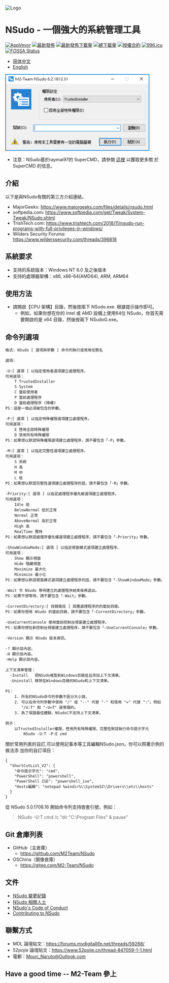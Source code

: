 ﻿![Logo](Logo.png)
# NSudo - 一個強大的系統管理工具

[![AppVeyor](https://ci.appveyor.com/api/projects/status/github/M2Team/NSudo?branch=master&svg=true)](https://ci.appveyor.com/project/MouriNaruto/nsudo)
[![最新發佈](https://img.shields.io/github/release/M2Team/NSudo.svg)](https://github.com/M2Team/NSudo/releases/latest)
[![最新發佈下載量](https://img.shields.io/github/downloads/M2Team/NSudo/latest/total.svg)](https://github.com/M2Team/NSudo/releases/latest)
[![總下載量](https://img.shields.io/github/downloads/M2Team/NSudo/total.svg)](https://github.com/M2Team/NSudo/releases)
[![授權合約](https://img.shields.io/badge/license-MIT-green.svg)](License.md)
[![996.icu](https://img.shields.io/badge/link-996.icu-red.svg)](https://996.icu)
[![FOSSA Status](https://app.fossa.io/api/projects/git%2Bgithub.com%2FM2Team%2FNSudo.svg?type=shield)](https://app.fossa.io/projects/git%2Bgithub.com%2FM2Team%2FNSudo?ref=badge_shield)

- [简体中文](自述.md)
- [English](Readme.md)

![螢幕擷取畫面](螢幕擷取畫面.png)

- 注意：NSudo基於raymai97的 SuperCMD，請參閱 
  [這裡](http://bbs.pcbeta.com/viewthread-1508863-1-1.html "這裡") 以獲取更多關
  於 SuperCMD 的信息。

## 介紹
以下是與NSudo有關的第三方介紹連結。
- MajorGeeks: https://www.majorgeeks.com/files/details/nsudo.html
- softpedia.com: https://www.softpedia.com/get/Tweak/System-Tweak/NSudo.shtml
- TrishTech.com: https://www.trishtech.com/2018/11/nsudo-run-programs-with-full-privileges-in-windows/
- Wilders Security Forums: https://www.wilderssecurity.com/threads/396818

## 系統要求
- 支持的系統版本：Windows NT 6.0 及之後版本
- 支持的處理器架構：x86, x86-64(AMD64), ARM, ARM64

## 使用方法
- 請開啟【CPU 架構】目錄，然後按兩下 NSudo.exe. 根據提示操作即可。
  - 例如，如果你想在你的 Intel 或 AMD 設備上使用64位 NSudo，你首先需要開啟的是 
    x64 目錄，然後按兩下 NSudoG.exe。

## 命令列選項

```
格式: NSudo [ 選項與參數 ] 命令列執行或常用任務名

選項:

-U:[ 選項 ] 以指定使用者選項建立處理程序。
可用選項：
    T TrustedInstaller
    S System
    C 當前使用者
    P 當前處理程序
    D 當前處理程序 (降權)
PS：這是一個必須被包含的參數。

-P:[ 選項 ] 以指定特殊權限選項建立處理程序。
可用選項：
    E 啓用全部特殊權限
    D 禁用所有特殊權限
PS：如果想以默認特殊權限選項建立處理程序，請不要包含「-P」參數。

-M:[ 選項 ] 以指定完整性選項建立處理程序。
可用選項：
    S 系統
    H 高
    M 中
    L 低
PS：如果想以默認完整性選項建立處理程序的話，請不要包含「-M」參數。

-Priority:[ 選項 ] 以指定處理程序優先級選項建立處理程序。
可用選項：
    Idle 低
    BelowNormal 低於正常
    Normal 正常
    AboveNormal 高於正常
    High 高
    RealTime 實時
PS：如果想以默認處理序優先權選項建立處理程序，請不要包含「-Priority」參數。

-ShowWindowMode:[ 選項 ] 以指定視窗模式選項建立處理程序。
可用選項：
    Show 顯示視窗
    Hide 隱藏視窗
    Maximize 最大化
    Minimize 最小化
PS：如果想以默認視窗模式選項建立處理程序的話，請不要包含「-ShowWindowMode」參數。

-Wait 令 NSudo 等待建立的處理程序結束後再退出。
PS：如果不想等待，請不要包含「-Wait」參數。

-CurrentDirectory:[ 目錄路徑 ] 設置處理程序的的當前目錄。
PS：如果你想用 NSudo 的當前目錄，請不要包含「-CurrentDirectory」參數。

-UseCurrentConsole 使用當前控制台視窗建立處理程序。
PS：如果你想在新控制台視窗建立處理程序，請不要包含「-UseCurrentConsole」參數。

-Version 顯示 NSudo 版本資訊。

-? 顯示該內容。
-H 顯示該內容。
-Help 顯示該內容。

上下文清單管理：
  -Install   把NSudo複製到Windows目錄並且添加上下文清單。
  -Uninstall 移除在Windows目錄的NSudo和上下文清單。

PS：
    1. 所有的NSudo命令列參數不區分大小寫。
    2. 可以在命令列參數中使用 "/" 或 "--" 代替 "-" 和使用 "=" 代替 ":"。例如
       "/U:T" 和 "-U=T" 是等價的。
    3. 為了保證最佳體驗，NSudoC不支持上下文清單。

例子：
    以TrustedInstaller權限，啓用所有特殊權限，完整性默認執行命令提示字元
        NSudo -U:T -P:E cmd
```
關於常用列表的自訂,可以使用記事本等工具編輯NSudo.json。你可以照著示例的做法添
加你的自訂項目：
```
{
  "ShortCutList_V2": {
    "命令提示字元": "cmd",
    "PowerShell": "powershell",
    "PowerShell ISE": "powershell_ise",
    "Hosts編輯": "notepad %windir%\\System32\\Drivers\\etc\\hosts"
  }
}
```

從 NSudo 5.0.1708.16 開始命令列支持嵌套引號，例如：
> NSudo -U:T cmd /c "dir "C:\Program Files" & pause"

## Git 倉庫列表
- GitHub（主倉庫）
  - https://github.com/M2Team/NSudo
- OSChina（鏡像倉庫）
  - https://gitee.com/M2-Team/NSudo

## 文件
- [NSudo 變更紀錄](變更紀錄.md)
- [NSudo 相關人士](People.md)
- [NSudo's Code of Conduct](CODE_OF_CONDUCT.md)
- [Contributing to NSudo](CONTRIBUTING.md)

## 聯繫方式
- MDL 論壇貼文：https://forums.mydigitallife.net/threads/59268/
- 52pojie 論壇貼文：https://www.52pojie.cn/thread-847059-1-1.html
- 電郵：Mouri_Naruto@Outlook.com

## Have a good time -- M2-Team 參上
